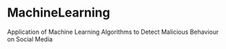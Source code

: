 # MachineLearning
Application of Machine Learning Algorithms to Detect Malicious Behaviour on Social Media
